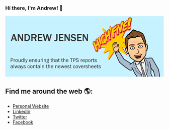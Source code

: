 ### Hi there, I'm Andrew! 👋

<img src="images/ajensen-high-five.png" alt="High Five!">

## Find me around the web 🌎:
- <a href="https://andrewmichaeljensen.com">Personal Website</a>
- <a href="https://www.linkedin.com/in/amjensen/">LinkedIn</a>
- <a href="https://twitter.com/AndrewMJensen">Twitter</a>
- <a href="https://www.facebook.com/andrewmjensen">Facebook</a>

<!--
**ajensen/ajensen** is a ✨ _special_ ✨ repository because its `README.md` (this file) appears on your GitHub profile.

Here are some ideas to get you started:

- 🔭 I’m currently working on ...
- 🌱 I’m currently learning ...
- 👯 I’m looking to collaborate on ...
- 🤔 I’m looking for help with ...
- 💬 Ask me about ...
- 📫 How to reach me: ...
- 😄 Pronouns: ...
- ⚡ Fun fact: ...
-->
